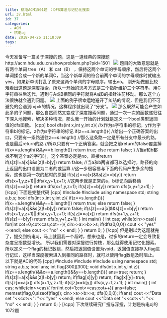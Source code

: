 ```yaml
---
title: 杭电ACM1501题 ：DFS算法与记忆化搜索
url: 37.html
id: 37
categories:
  - ACM
  - 杭电oj
date: 2018-04-26 11:18:09
tags:
---
```


今天准备写一篇关于深搜的题，这是一道经典的深搜题http://acm.hdu.edu.cn/showproblem.php?pid=1501   ![](http://39.107.233.145/wp-content/uploads/2018/04/2.png) 题目的大致意思就是有两个单词 tree（A） 和 cat（B） ，保持这两个单词的字母顺序，然后将这两个单词揉合成一个新的单词C，当这个新单词的符合前两个单词的字母顺序时就输出yes，如果新单词打乱了原来这两个单词的字母顺序，输出no。 刚开始做题比较难看出这题是深度搜索，所以一开始的思考方式是三个指针维护三个字符串，用C字符串往后迭代，遇到与A或B相同的字符就将A或B的指针往前移动。那么这个方法很快就会遇到问题。 ![](http://39.107.233.145/wp-content/uploads/2018/04/3-1024x468.png) 上面的例子很幸运地避开了纠结的情况，但是我们不可避免的会遇到i=j=k的情况，这样程序就出现了“分支”。 ![](http://39.107.233.145/wp-content/uploads/2018/04/4-1024x477.png) 那么既然可能会产生如此多的子问题，那么自然而然又变成了深度搜索问题，通过一次一次的函数递归往下深入地搜索，解决多种情况，那么我一开始的计划就是定义一个bool类型返回值的dfs函数。 \[cpp\] bool dfs(int x,int y,int z){ //x作为a字符串的标记，y作为字符串b的标记，z作为s字符串的标记 if(z==s.length()){ //给出一个正确答案的出口，只要有一条路通往z==s.length() //那么这条路一定是所有分支中最长的路，也是最后return的路 //所以只要有一个正确答案，就会把之前return的false覆盖掉 if(x==a.length()&&y==b.length()) return true; else return false; } //当a和b都找不到这个s的字符时，这个答案必定是no，直接return if(s\[z\]!=a\[x\]&&s\[z\]!=b\[y\]) return false; //当a和b两者都可以选择时，路径的向上返回的出口设置为二者的或运算 //这一步很容易与下面的代码产生多余的搜索，这也是第一次的超时的原因 if(s\[z\]==a\[x\]&&s\[z\]==b\[y\]) return dfs(x+1,y,z+1)||dfs(x,y+1,z+1); //这两步就是正常的a，b标记向后移动 if(s\[z\]==a\[x\]) return dfs(x+1,y,z+1); if(s\[z\]==b\[y\]) return dfs(x,y+1,z+1); } \[/cpp\] 下面是完整代码 \[cpp\] #include <iostream> #include <string> using namespace std; string a,b,s; bool dfs(int x,int y,int z){ if(z==s.length()){ if(x==a.length()&&y==b.length()) return true; else return false; } if(s\[z\]!=a\[x\]&&s\[z\]!=b\[y\]) return false; if(s\[z\]==a\[x\]&&s\[z\]==b\[y\]) return dfs(x+1,y,z+1)||dfs(x,y+1,z+1); if(s\[z\]==a\[x\]) return dfs(x+1,y,z+1); if(s\[z\]==b\[y\]) return dfs(x,y+1,z+1); } int main() { int cas; while(cin>>cas){ for(int cot=0;cot<cas;cot++){ cin>>a>>b>>s; if(dfs(0,0,0)) cout << "yes" <<endl; else cout << "no" << endl; } } return 0; } \[/cpp\] 但是别以为这题就完了，提交到杭电oj，马上就回我一个超时，想来也是，过多的return一定会导致复杂度呈指数型增长。 所以我们需要对深搜进行剪枝，那么就得使用记忆化搜索。 所以定义一个flag的标记数组，然后把返回值设置为void，返回值直接存入flag进行记忆，这样当深度搜索进入到相同的路径时，就可以使用flag数组及时阻止。 以下就是AC的代码 \[cpp\] #include <iostream> #include <string> #include <cstring> using namespace std; string a,b,s; bool ans; int flag\[300\]\[300\]; void dfs(int x,int y,int z){ if(z==s.length()&&x==a.length()&&y==b.length()){ ans=true; return; } if(s\[z\]!=a\[x\]&&s\[z\]!=b\[y\]) return; if(flag\[x\]\[y\]) return; flag\[x\]\[y\]=true; if(s\[z\]==a\[x\]) dfs(x+1,y,z+1); if(s\[z\]==b\[y\]) dfs(x,y+1,z+1); } int main() { int cas; while(cin>>cas){ for(int cot=1;cot<=cas;cot++){ ans=false; memset(flag,0,sizeof(flag)); cin>>a>>b>>s; dfs(0,0,0); if(ans) cout <<"Data set "<<cot<<": "<< "yes" <<endl; else cout <<"Data set "<<cot<<": "<< "no" << endl; } } return 0; } \[/cpp\] 下次继续研究广搜与深搜，计划是杭电oj的1072题